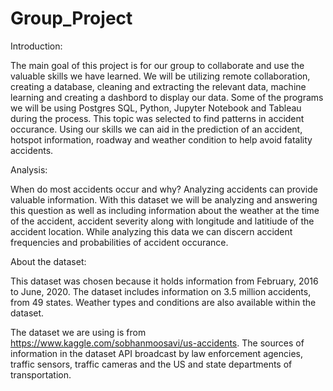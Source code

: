 
# Group_Project

Introduction:

The main goal of this project is for our group to collaborate and use the valuable skills we have learned. We will be utilizing remote collaboration, 
creating a database, cleaning  and extracting the relevant data, machine learning and creating a dashbord to display our data. 
Some of the programs we will be using Postgres SQL, Python, Jupyter Notebook and Tableau during the process. 
This topic was selected to find patterns in accident occurance. Using our skills we can 
aid in the prediction of an accident, hotspot information, roadway and weather condition to help avoid fatality accidents.

Analysis:

When do most accidents occur and why?
Analyzing accidents can provide valuable information.
With this dataset we will be  analyzing and answering this question as well as including information about the weather
at the time of the accident, accident severity along with longitude and latitiude of the accident location. 
While analyzing this data we can discern accident frequencies and probabilities of accident occurance.

About the dataset:

This dataset was chosen because it holds information from February, 2016 to June, 2020. The dataset includes 
information on 3.5 million accidents, from 49 states. Weather types and conditions are also available
within the dataset. 

The dataset we are using is from https://www.kaggle.com/sobhanmoosavi/us-accidents. 
The sources of information in the dataset API broadcast by law enforcement agencies,
traffic sensors, traffic cameras and the US and state departments of transportation. 


